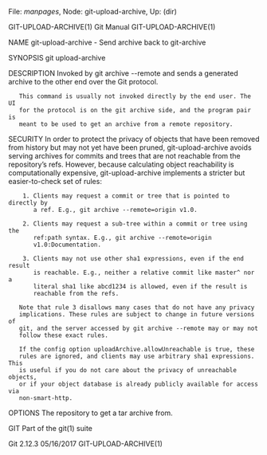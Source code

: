 File: *manpages*,  Node: git-upload-archive,  Up: (dir)

GIT-UPLOAD-ARCHIVE(1)             Git Manual             GIT-UPLOAD-ARCHIVE(1)



NAME
       git-upload-archive - Send archive back to git-archive

SYNOPSIS
       git upload-archive <directory>


DESCRIPTION
       Invoked by git archive --remote and sends a generated archive to the
       other end over the Git protocol.

       This command is usually not invoked directly by the end user. The UI
       for the protocol is on the git archive side, and the program pair is
       meant to be used to get an archive from a remote repository.

SECURITY
       In order to protect the privacy of objects that have been removed from
       history but may not yet have been pruned, git-upload-archive avoids
       serving archives for commits and trees that are not reachable from the
       repository’s refs. However, because calculating object reachability is
       computationally expensive, git-upload-archive implements a stricter but
       easier-to-check set of rules:

        1. Clients may request a commit or tree that is pointed to directly by
           a ref. E.g., git archive --remote=origin v1.0.

        2. Clients may request a sub-tree within a commit or tree using the
           ref:path syntax. E.g., git archive --remote=origin
           v1.0:Documentation.

        3. Clients may not use other sha1 expressions, even if the end result
           is reachable. E.g., neither a relative commit like master^ nor a
           literal sha1 like abcd1234 is allowed, even if the result is
           reachable from the refs.

       Note that rule 3 disallows many cases that do not have any privacy
       implications. These rules are subject to change in future versions of
       git, and the server accessed by git archive --remote may or may not
       follow these exact rules.

       If the config option uploadArchive.allowUnreachable is true, these
       rules are ignored, and clients may use arbitrary sha1 expressions. This
       is useful if you do not care about the privacy of unreachable objects,
       or if your object database is already publicly available for access via
       non-smart-http.

OPTIONS
       <directory>
           The repository to get a tar archive from.

GIT
       Part of the git(1) suite



Git 2.12.3                        05/16/2017             GIT-UPLOAD-ARCHIVE(1)
